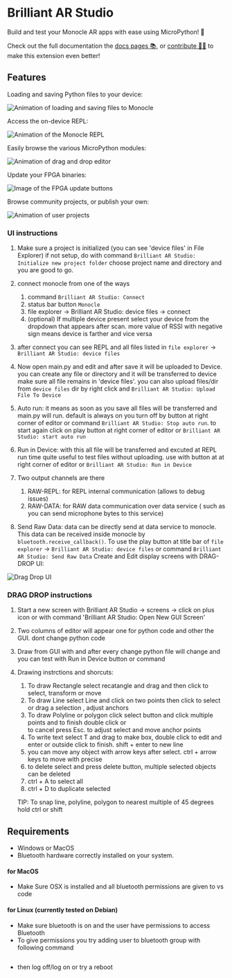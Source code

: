 # Brilliant AR Studio

Build and test your Monocle AR apps with ease using MicroPython! 🐍

Check out the full documentation the [docs pages 📚](https://docs.brilliant.xyz), or [contribute 🧑‍💻](https://github.com/brilliantlabsAR/ar-studio-for-vscode) to make this extension even better!

## Features

Loading and saving Python files to your device:

![Animation of loading and saving files to Monocle](./media/vscode-ext-upload-file.gif)

Access the on-device REPL:

![Animation of the Monocle REPL](./media/vscode-ext-repl.gif)

Easily browse the various MicroPython modules:

![Animation of drag and drop editor](./media/vscode-ext-api-drag-drop.gif)

Update your FPGA binaries:

![Image of the FPGA update buttons](./media/vscode-ext-custom-fpga.gif)

Browse community projects, or publish your own:

![Animation of user projects](./media/vscode-ext-custom-projects.gif)

### UI instructions

1. Make sure a project is initialized (you can see 'device files' in File Explorer)
   if not setup, do with command `Brilliant AR Studio: Initialize new project folder`
   choose project name and directory and you are good to go.

2. connect monocle from one of the ways
   1. command `Brilliant AR Studio: Connect`
   2. status bar button `Monocle`
   3. file explorer -> Brilliant AR Studio: device files -> connect
   4. (optional)  If multiple device present select your device from the dropdown that appears after scan. more value of  RSSI with negative sign means device is farther and vice versa

3. after connect you can see REPL and all files listed in `file explorer` -> `Brilliant AR Studio: device files`

4. Now open main.py and edit and after save it will be uploaded to Device.
   you can create any file or directory and it will be transferred to device
   make sure all file remains in 'device files'. you can also upload files/dir from `device files` dir by
   right click and `Brilliant AR Studio: Upload File To Device`

5. Auto run: it means as soon as you save all files will be transferred and main.py will run. default is always on you turn off by button at right corner of editor or command `Brilliant AR Studio: Stop auto run`.
   to start again click on play button at right corner of editor or `Brilliant AR Studio: start auto run`

6. Run in Device: with this all file will be transferred and excuted at REPL run time
   quite useful to test files without uploading.
   use with button at at right corner of editor or `Brilliant AR Studio: Run in Device`

7. Two output channels are there 
   1. RAW-REPL: for REPL internal communication (allows to debug issues)
   2. RAW-DATA: for RAW data communication over data service ( such as you can send microphone bytes to this service)

8. Send Raw Data: data can be  directly send  at data service to monocle. This data can be received inside monocle by `bluetooth.receive_callback()`. To use the play button at title bar of  `file explorer` -> `Brilliant AR Studio: device files` or command `Brilliant AR Studio: Send Raw Data`
Create and Edit display screens with DRAG-DROP UI:

![Drag Drop UI](./media/vscode-ext-drag-drop-GUI.png)

### DRAG DROP instructions

1. Start a new screen with Brilliant AR Studio -> screens -> click on plus icon
   or with command 'Brilliant AR Studio: Open New GUI Screen'

2. Two columns of editor will appear one for python code and other the GUI. dont change python code

3. Draw from GUI with and after every change python file will change
   and you can test with Run in Device button or command

4. Drawing instrctions and shorcuts:
   1. To draw Rectangle select recatangle and drag and then click to select, transform or move
   2. To draw Line select Line and click on two points then click to select or drag a selection , adjust anchors
   3. To draw Polyline or polygon click select button and click multiple points and to finish double click or  
      to cancel press Esc. to adjust select and move anchor points
   4. To write text select T and drag to make box, double click to edit and enter or outside click to finish.
      shift + enter to new line
   5. you can move any object with arrow keys after select. ctrl + arrow keys to move with precise
   6. to delete select and press delete button, multiple selected objects can be deleted
   7. ctrl + A to select all
   8. ctrl + D to duplicate selected
   
   TIP: To snap line, polyline, polygon to nearest multiple of 45 degrees hold ctrl or shift
## Requirements

- Windows or MacOS
- Bluetooth hardware correctly installed on your system.

#### for MacOS
- Make Sure OSX is installed and all bluetooth permissions are given to vs code

#### for Linux (currently tested on Debian)
-  Make sure bluetooth is on and the user have permissions to access Bluetooth
- To give permissions you try adding user to bluetooth group with following command
```sudo usermod -aG bluetooth $USER
```
- then log off/log on or try a reboot
